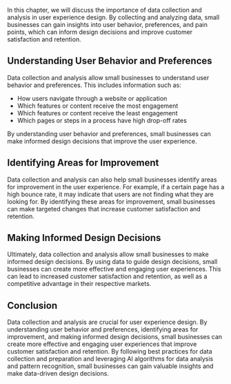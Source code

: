 
In this chapter, we will discuss the importance of data collection and analysis in user experience design. By collecting and analyzing data, small businesses can gain insights into user behavior, preferences, and pain points, which can inform design decisions and improve customer satisfaction and retention.

Understanding User Behavior and Preferences
-------------------------------------------

Data collection and analysis allow small businesses to understand user behavior and preferences. This includes information such as:

* How users navigate through a website or application
* Which features or content receive the most engagement
* Which features or content receive the least engagement
* Which pages or steps in a process have high drop-off rates

By understanding user behavior and preferences, small businesses can make informed design decisions that improve the user experience.

Identifying Areas for Improvement
---------------------------------

Data collection and analysis can also help small businesses identify areas for improvement in the user experience. For example, if a certain page has a high bounce rate, it may indicate that users are not finding what they are looking for. By identifying these areas for improvement, small businesses can make targeted changes that increase customer satisfaction and retention.

Making Informed Design Decisions
--------------------------------

Ultimately, data collection and analysis allow small businesses to make informed design decisions. By using data to guide design decisions, small businesses can create more effective and engaging user experiences. This can lead to increased customer satisfaction and retention, as well as a competitive advantage in their respective markets.

Conclusion
----------

Data collection and analysis are crucial for user experience design. By understanding user behavior and preferences, identifying areas for improvement, and making informed design decisions, small businesses can create more effective and engaging user experiences that improve customer satisfaction and retention. By following best practices for data collection and preparation and leveraging AI algorithms for data analysis and pattern recognition, small businesses can gain valuable insights and make data-driven design decisions.
